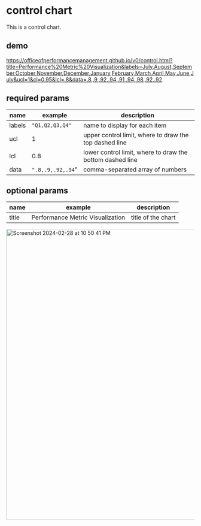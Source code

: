 # control chart
This is a control chart.

## demo
https://officeofperformancemanagement.github.io/v0/control.html?title=Performance%20Metric%20Visualization&labels=July,August,September,October,November,December,January,February,March,April,May,June,July&ucl=1&cl=0.95&lcl=.8&data=.8,.9,.92,.94,.91,.94,.98,.92,.92

## required params
| name | example | description |
| ---- | ------- | ----------- |
| labels | `"Q1,Q2,Q3,Q4"` | name to display for each item |
| ucl | 1 | upper control limit, where to draw the top dashed line |
| lcl | 0.8 | lower control limit, where to draw the bottom dashed line |
| data | `".8,.9,.92,.94`" | comma-separated array of numbers |

## optional params
| name | example | description |
| ---- | ------- | ----------- |
| title | Performance Metric Visualization | title of the chart |

<img width="776" alt="Screenshot 2024-02-28 at 10 50 41 PM" src="https://github.com/officeofperformancemanagement/charts/assets/4313463/61e266c2-7604-485f-8a8a-8e870fc718cb">
